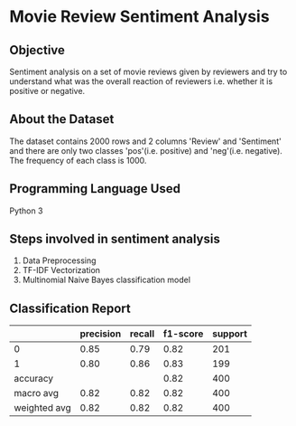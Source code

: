 # Movie Review Sentiment Analysis
## Objective 
Sentiment analysis on a set of movie reviews given by reviewers and try to understand what was the overall reaction of reviewers i.e. whether it is positive or negative.

## About the Dataset
The dataset contains 2000 rows and 2 columns 'Review' and 'Sentiment' and there are only two classes 'pos'(i.e. positive) and 'neg'(i.e. negative). The frequency of each class is 1000.

## Programming Language Used
Python 3

## Steps involved in sentiment analysis
1. Data Preprocessing
2. TF-IDF Vectorization
3. Multinomial Naive Bayes classification model

## Classification Report
|    |precision | recall | f1-score | support|
| ---| ---      | ---    | ---      | ---    |
| 0  |   0.85   | 0.79   |   0.82   |   201  |
| 1  |   0.80   | 0.86   |   0.83   |   199  |
|accuracy      |         |          |   0.82 |  400 |
| macro avg    |  0.82   |     0.82 |   0.82 |  400 |
| weighted avg |  0.82   |    0.82  |   0.82 |  400 |

